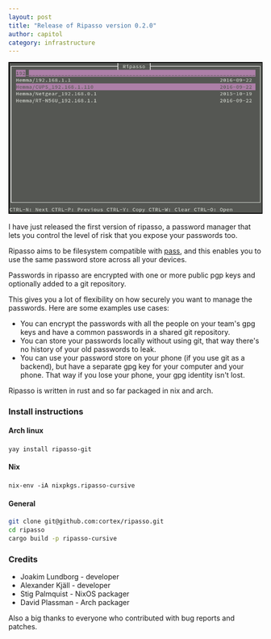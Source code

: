 ```yaml
---
layout: post
title: "Release of Ripasso version 0.2.0"
author: capitol
category: infrastructure
---
```

![ripasso-cursive](/images/ripasso-cursive.png)

I have just released the first version of ripasso, a password manager that lets you
control the level of risk that you expose your passwords too.

Ripasso aims to be filesystem compatible with [pass](https://www.passwordstore.org/), and
this enables you to use the same password store across all your devices.

Passwords in ripasso are encrypted with one or more public pgp keys and optionally added
to a git repository.

This gives you a lot of flexibility on how securely you want to manage the passwords. 
Here are some examples use cases:
 * You can encrypt the passwords with all the people on your team's gpg keys and have a common passwords in a
  shared git repository. 
 * You can store your passwords locally without using git, that way there's no history
  of your old passwords to leak.
 * You can use your password store on your phone (if you use git as a backend), but have a separate gpg
  key for your computer and your phone. That way if you lose your phone, your gpg identity 
  isn't lost.
  
Ripasso is written in rust and so far packaged in nix and arch.

### Install instructions

#### Arch linux

`yay install ripasso-git`

#### Nix

`nix-env -iA nixpkgs.ripasso-cursive`

#### General

```bash
git clone git@github.com:cortex/ripasso.git
cd ripasso
cargo build -p ripasso-cursive
```

### Credits

 * Joakim Lundborg - developer
 * Alexander Kjäll - developer
 * Stig Palmquist - NixOS packager
 * David Plassman - Arch packager

Also a big thanks to everyone who contributed with bug reports and patches.
